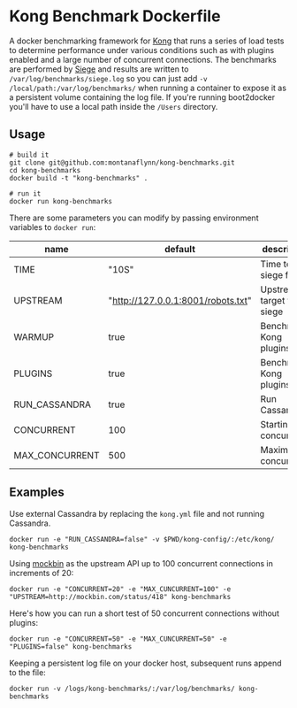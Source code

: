 # Kong Benchmark Dockerfile

A docker benchmarking framework for [Kong](https://github.com/mashape/kong) that runs a series of load tests to determine performance under various conditions such as with plugins enabled and a large number of concurrent connections. The benchmarks are performed by [Siege](https://www.joedog.org/siege-home/) and results are written to `/var/log/benchmarks/siege.log` so you can just add `-v /local/path:/var/log/benchmarks/` when running a container to expose it as a persistent volume containing the log file. If you're running boot2docker you'll have to use a local path inside the `/Users` directory. 

## Usage

```
# build it
git clone git@github.com:montanaflynn/kong-benchmarks.git
cd kong-benchmarks
docker build -t "kong-benchmarks" .  

# run it
docker run kong-benchmarks
```

There are some parameters you can modify by passing environment variables to `docker run`:

 name          | default                            | description
---------------|------------------------------------|------------
TIME           | "10S"                             | Time to siege for
UPSTREAM       | "http://127.0.0.1:8001/robots.txt" | Upstream target to siege
WARMUP         | true                               | Benchmark Kong plugins 
PLUGINS        | true                               | Benchmark Kong plugins 
RUN_CASSANDRA  | true                               | Run Cassandra
CONCURRENT     | 100                                | Starting concurrency
MAX_CONCURRENT | 500                                | Maximum concurrency

## Examples

Use external Cassandra by replacing the `kong.yml` file and not running Cassandra.

```
docker run -e "RUN_CASSANDRA=false" -v $PWD/kong-config/:/etc/kong/ kong-benchmarks
```

Using [mockbin](http://mockbin.com/status/418) as the upstream API up to 100 concurrent connections in increments of 20:

```
docker run -e "CONCURRENT=20" -e "MAX_CUNCURRENT=100" -e "UPSTREAM=http://mockbin.com/status/418" kong-benchmarks
```

Here's how you can run a short test of 50 concurrent connections without plugins:

```
docker run -e "CONCURRENT=50" -e "MAX_CUNCURRENT=50" -e "PLUGINS=false" kong-benchmarks
```

Keeping a persistent log file on your docker host, subsequent runs append to the file:

```
docker run -v /logs/kong-benchmarks/:/var/log/benchmarks/ kong-benchmarks
```
